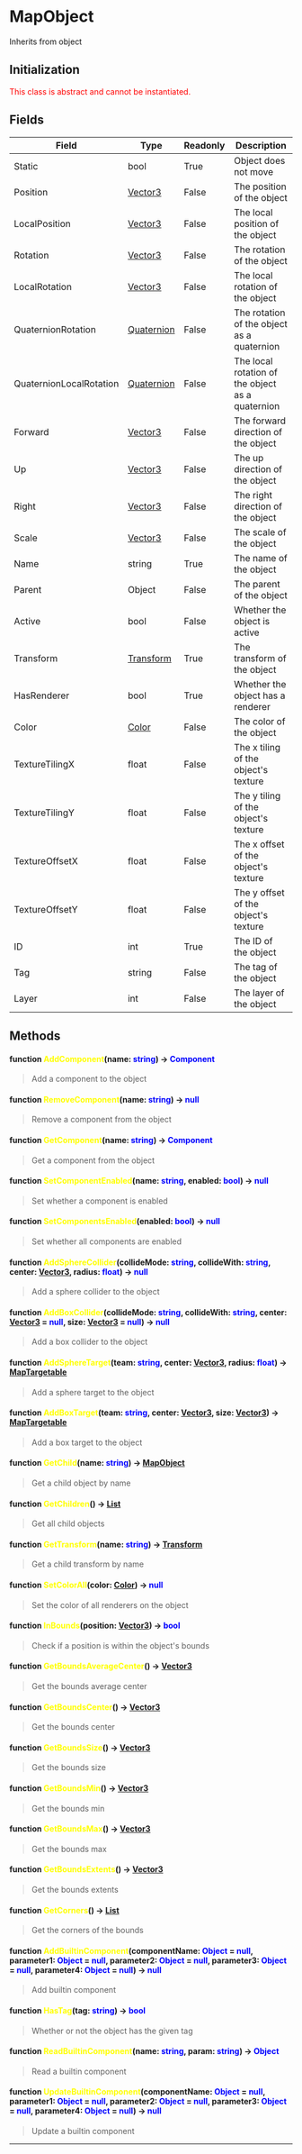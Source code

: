 # MapObject
Inherits from object
## Initialization
<span style="color:red;">This class is abstract and cannot be instantiated.</span>
## Fields
|Field|Type|Readonly|Description|
|---|---|---|---|
|Static|bool|True|Object does not move|
|Position|[Vector3](../objects/Vector3.md)|False|The position of the object|
|LocalPosition|[Vector3](../objects/Vector3.md)|False|The local position of the object|
|Rotation|[Vector3](../objects/Vector3.md)|False|The rotation of the object|
|LocalRotation|[Vector3](../objects/Vector3.md)|False|The local rotation of the object|
|QuaternionRotation|[Quaternion](../objects/Quaternion.md)|False|The rotation of the object as a quaternion|
|QuaternionLocalRotation|[Quaternion](../objects/Quaternion.md)|False|The local rotation of the object as a quaternion|
|Forward|[Vector3](../objects/Vector3.md)|False|The forward direction of the object|
|Up|[Vector3](../objects/Vector3.md)|False|The up direction of the object|
|Right|[Vector3](../objects/Vector3.md)|False|The right direction of the object|
|Scale|[Vector3](../objects/Vector3.md)|False|The scale of the object|
|Name|string|True|The name of the object|
|Parent|Object|False|The parent of the object|
|Active|bool|False|Whether the object is active|
|Transform|[Transform](../objects/Transform.md)|True|The transform of the object|
|HasRenderer|bool|True|Whether the object has a renderer|
|Color|[Color](../objects/Color.md)|False|The color of the object|
|TextureTilingX|float|False|The x tiling of the object's texture|
|TextureTilingY|float|False|The y tiling of the object's texture|
|TextureOffsetX|float|False|The x offset of the object's texture|
|TextureOffsetY|float|False|The y offset of the object's texture|
|ID|int|True|The ID of the object|
|Tag|string|False|The tag of the object|
|Layer|int|False|The layer of the object|
## Methods
#### function <span style="color:yellow;">AddComponent</span>(name: <span style="color:blue;">string</span>) → <span style="color:blue;">Component</span>
> Add a component to the object

#### function <span style="color:yellow;">RemoveComponent</span>(name: <span style="color:blue;">string</span>) → <span style="color:blue;">null</span>
> Remove a component from the object

#### function <span style="color:yellow;">GetComponent</span>(name: <span style="color:blue;">string</span>) → <span style="color:blue;">Component</span>
> Get a component from the object

#### function <span style="color:yellow;">SetComponentEnabled</span>(name: <span style="color:blue;">string</span>, enabled: <span style="color:blue;">bool</span>) → <span style="color:blue;">null</span>
> Set whether a component is enabled

#### function <span style="color:yellow;">SetComponentsEnabled</span>(enabled: <span style="color:blue;">bool</span>) → <span style="color:blue;">null</span>
> Set whether all components are enabled

#### function <span style="color:yellow;">AddSphereCollider</span>(collideMode: <span style="color:blue;">string</span>, collideWith: <span style="color:blue;">string</span>, center: <span style="color:blue;">[Vector3](../objects/Vector3.md)</span>, radius: <span style="color:blue;">float</span>) → <span style="color:blue;">null</span>
> Add a sphere collider to the object

#### function <span style="color:yellow;">AddBoxCollider</span>(collideMode: <span style="color:blue;">string</span>, collideWith: <span style="color:blue;">string</span>, center: <span style="color:blue;">[Vector3](../objects/Vector3.md)</span> = <span style="color:blue;">null</span>, size: <span style="color:blue;">[Vector3](../objects/Vector3.md)</span> = <span style="color:blue;">null</span>) → <span style="color:blue;">null</span>
> Add a box collider to the object

#### function <span style="color:yellow;">AddSphereTarget</span>(team: <span style="color:blue;">string</span>, center: <span style="color:blue;">[Vector3](../objects/Vector3.md)</span>, radius: <span style="color:blue;">float</span>) → <span style="color:blue;">[MapTargetable](../objects/MapTargetable.md)</span>
> Add a sphere target to the object

#### function <span style="color:yellow;">AddBoxTarget</span>(team: <span style="color:blue;">string</span>, center: <span style="color:blue;">[Vector3](../objects/Vector3.md)</span>, size: <span style="color:blue;">[Vector3](../objects/Vector3.md)</span>) → <span style="color:blue;">[MapTargetable](../objects/MapTargetable.md)</span>
> Add a box target to the object

#### function <span style="color:yellow;">GetChild</span>(name: <span style="color:blue;">string</span>) → <span style="color:blue;">[MapObject](../objects/MapObject.md)</span>
> Get a child object by name

#### function <span style="color:yellow;">GetChildren</span>() → <span style="color:blue;">[List](../objects/List.md)</span>
> Get all child objects

#### function <span style="color:yellow;">GetTransform</span>(name: <span style="color:blue;">string</span>) → <span style="color:blue;">[Transform](../objects/Transform.md)</span>
> Get a child transform by name

#### function <span style="color:yellow;">SetColorAll</span>(color: <span style="color:blue;">[Color](../objects/Color.md)</span>) → <span style="color:blue;">null</span>
> Set the color of all renderers on the object

#### function <span style="color:yellow;">InBounds</span>(position: <span style="color:blue;">[Vector3](../objects/Vector3.md)</span>) → <span style="color:blue;">bool</span>
> Check if a position is within the object's bounds

#### function <span style="color:yellow;">GetBoundsAverageCenter</span>() → <span style="color:blue;">[Vector3](../objects/Vector3.md)</span>
> Get the bounds average center

#### function <span style="color:yellow;">GetBoundsCenter</span>() → <span style="color:blue;">[Vector3](../objects/Vector3.md)</span>
> Get the bounds center

#### function <span style="color:yellow;">GetBoundsSize</span>() → <span style="color:blue;">[Vector3](../objects/Vector3.md)</span>
> Get the bounds size

#### function <span style="color:yellow;">GetBoundsMin</span>() → <span style="color:blue;">[Vector3](../objects/Vector3.md)</span>
> Get the bounds min

#### function <span style="color:yellow;">GetBoundsMax</span>() → <span style="color:blue;">[Vector3](../objects/Vector3.md)</span>
> Get the bounds max

#### function <span style="color:yellow;">GetBoundsExtents</span>() → <span style="color:blue;">[Vector3](../objects/Vector3.md)</span>
> Get the bounds extents

#### function <span style="color:yellow;">GetCorners</span>() → <span style="color:blue;">[List](../objects/List.md)</span>
> Get the corners of the bounds

#### function <span style="color:yellow;">AddBuiltinComponent</span>(componentName: <span style="color:blue;">Object</span> = <span style="color:blue;">null</span>, parameter1: <span style="color:blue;">Object</span> = <span style="color:blue;">null</span>, parameter2: <span style="color:blue;">Object</span> = <span style="color:blue;">null</span>, parameter3: <span style="color:blue;">Object</span> = <span style="color:blue;">null</span>, parameter4: <span style="color:blue;">Object</span> = <span style="color:blue;">null</span>) → <span style="color:blue;">null</span>
> Add builtin component

#### function <span style="color:yellow;">HasTag</span>(tag: <span style="color:blue;">string</span>) → <span style="color:blue;">bool</span>
> Whether or not the object has the given tag

#### function <span style="color:yellow;">ReadBuiltinComponent</span>(name: <span style="color:blue;">string</span>, param: <span style="color:blue;">string</span>) → <span style="color:blue;">Object</span>
> Read a builtin component

#### function <span style="color:yellow;">UpdateBuiltinComponent</span>(componentName: <span style="color:blue;">Object</span> = <span style="color:blue;">null</span>, parameter1: <span style="color:blue;">Object</span> = <span style="color:blue;">null</span>, parameter2: <span style="color:blue;">Object</span> = <span style="color:blue;">null</span>, parameter3: <span style="color:blue;">Object</span> = <span style="color:blue;">null</span>, parameter4: <span style="color:blue;">Object</span> = <span style="color:blue;">null</span>) → <span style="color:blue;">null</span>
> Update a builtin component


---

